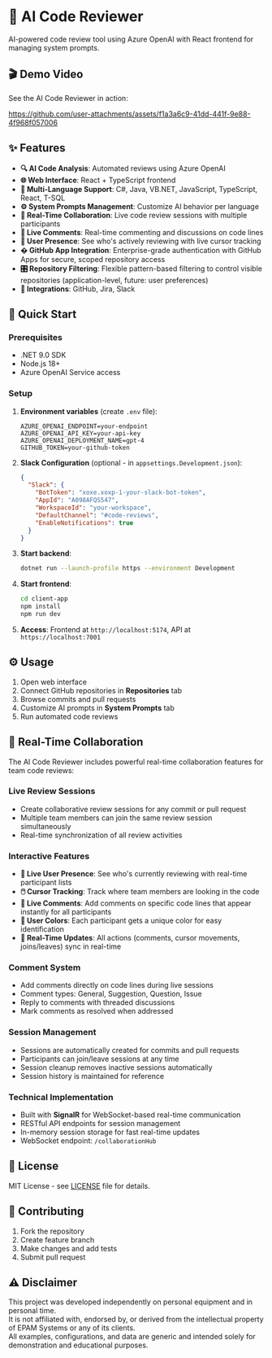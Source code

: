 # 🤖 AI Code Reviewer

AI-powered code review tool using Azure OpenAI with React frontend for managing system prompts.

## 🎬 Demo Video

See the AI Code Reviewer in action:

https://github.com/user-attachments/assets/f1a3a6c9-41dd-441f-9e88-4f968f057006

## ✨ Features

- **🔍 AI Code Analysis**: Automated reviews using Azure OpenAI
- **🌐 Web Interface**: React + TypeScript frontend
- **🎯 Multi-Language Support**: C#, Java, VB.NET, JavaScript, TypeScript, React, T-SQL
- **⚙️ System Prompts Management**: Customize AI behavior per language
- **🤝 Real-Time Collaboration**: Live code review sessions with multiple participants
- **💬 Live Comments**: Real-time commenting and discussions on code lines
- **👥 User Presence**: See who's actively reviewing with live cursor tracking
- **� GitHub App Integration**: Enterprise-grade authentication with GitHub Apps for secure, scoped repository access
- **🎛️ Repository Filtering**: Flexible pattern-based filtering to control visible repositories (application-level, future: user preferences)
- **🔗 Integrations**: GitHub, Jira, Slack

## 🚀 Quick Start

### Prerequisites

- .NET 9.0 SDK
- Node.js 18+
- Azure OpenAI Service access

### Setup

1. **Environment variables** (create `.env` file):

   ```env
   AZURE_OPENAI_ENDPOINT=your-endpoint
   AZURE_OPENAI_API_KEY=your-api-key
   AZURE_OPENAI_DEPLOYMENT_NAME=gpt-4
   GITHUB_TOKEN=your-github-token
   ```

2. **Slack Configuration** (optional - in `appsettings.Development.json`):

   ```json
   {
     "Slack": {
       "BotToken": "xoxe.xoxp-1-your-slack-bot-token",
       "AppId": "A098AFQS547",
       "WorkspaceId": "your-workspace",
       "DefaultChannel": "#code-reviews",
       "EnableNotifications": true
     }
   }
   ```

3. **Start backend**:

   ```bash
   dotnet run --launch-profile https --environment Development
   ```

4. **Start frontend**:

   ```bash
   cd client-app
   npm install
   npm run dev
   ```

5. **Access**: Frontend at `http://localhost:5174`, API at `https://localhost:7001`

## ⚙️ Usage

1. Open web interface
2. Connect GitHub repositories in **Repositories** tab
3. Browse commits and pull requests
4. Customize AI prompts in **System Prompts** tab
5. Run automated code reviews

## 🤝 Real-Time Collaboration

The AI Code Reviewer includes powerful real-time collaboration features for team code reviews:

### **Live Review Sessions**

- Create collaborative review sessions for any commit or pull request
- Multiple team members can join the same review session simultaneously
- Real-time synchronization of all review activities

### **Interactive Features**

- **👥 Live User Presence**: See who's currently reviewing with real-time participant lists
- **🖱️ Cursor Tracking**: Track where team members are looking in the code
- **💬 Live Comments**: Add comments on specific code lines that appear instantly for all participants
- **🎨 User Colors**: Each participant gets a unique color for easy identification
- **🔄 Real-Time Updates**: All actions (comments, cursor movements, joins/leaves) sync in real-time

### **Comment System**

- Add comments directly on code lines during live sessions
- Comment types: General, Suggestion, Question, Issue
- Reply to comments with threaded discussions
- Mark comments as resolved when addressed

### **Session Management**

- Sessions are automatically created for commits and pull requests
- Participants can join/leave sessions at any time
- Session cleanup removes inactive sessions automatically
- Session history is maintained for reference

### **Technical Implementation**

- Built with **SignalR** for WebSocket-based real-time communication
- RESTful API endpoints for session management
- In-memory session storage for fast real-time updates
- WebSocket endpoint: `/collaborationHub`

## 📄 License

MIT License - see [LICENSE](LICENSE) file for details.

## 🤝 Contributing

1. Fork the repository
2. Create feature branch
3. Make changes and add tests
4. Submit pull request

## ⚠️ Disclaimer

This project was developed independently on personal equipment and in personal time.  
It is not affiliated with, endorsed by, or derived from the intellectual property of EPAM Systems or any of its clients.  
All examples, configurations, and data are generic and intended solely for demonstration and educational purposes.
